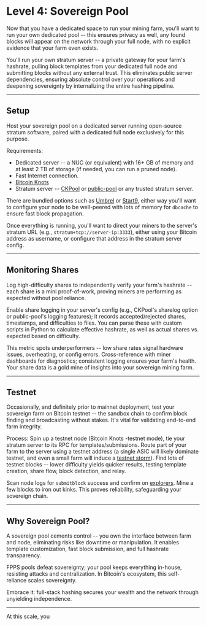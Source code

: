 # Level 4: Sovereign Pool

Now that you have a dedicated space to run your mining farm, you'll want to run your own dedicated pool -- this ensures privacy as well, any found blocks will appear on the network through your full node, with no explicit evidence that your farm even exists.

You'll run your own stratum server -- a private gateway for your farm's hashrate, pulling block templates from your dedicated full node and submitting blocks without any external trust. This eliminates public server dependencies, ensuring absolute control over your operations and deepening sovereignty by internalizing the entire hashing pipeline.

---

## Setup

Host your sovereign pool on a dedicated server running open-source stratum software, paired with a dedicated full node exclusively for this purpose.

Requirements:

- Dedicated server -- a NUC (or equivalent) with 16+ GB of memory and at least 2 TB of storage (if needed, you can run a pruned node).
- Fast Internet connection.
- [Bitcoin Knots](https://bitcoinknots.org/)
- Stratum server -- [CKPool](https://bitbucket.org/ckolivas/ckpool/src/master/) or [public-pool](https://github.com/benjamin-wilson/public-pool) or any trusted stratum server.

There are bundled options such as [Umbrel](https://umbrel.com/) or [Start9](https://marketplace.start9.com/public-pool), either way you'll want to configure your node to be well-peered with lots of memory for `dbcache` to ensure fast block propagation.

Once everything is running, you'll want to direct your miners to the server's stratum URL (e.g., `stratum+tcp://server-ip:3333`), either using your Bitcoin address as username, or configure that address in the stratum server config.

---

## Monitoring Shares

Log high-difficulty shares to independently verify your farm's hashrate -- each share is a mini proof-of-work, proving miners are performing as expected without pool reliance.

Enable share logging in your server's config (e.g., CKPool's sharelog option or public-pool's logging features); it records accepted/rejected shares, timestamps, and difficulties to files. You can parse these with custom scripts in Python to calculate effective hashrate, as well as actual shares vs. expected based on difficulty.

This metric spots underperformers -- low share rates signal hardware issues, overheating, or config errors. Cross-reference with miner dashboards for diagnostics; consistent logging ensures your farm's health. Your share data is a gold mine of insights into your sovereign mining farm.

---

## Testnet

Occasionally, and definitely prior to mainnet deployment, test your sovereign farm on Bitcoin testnet -- the sandbox chain to confirm block finding and broadcasting without stakes. It's vital for validating end-to-end farm integrity.

Process: Spin up a testnet node (Bitcoin Knots -testnet mode), tie your stratum server to its RPC for templates/submissions. Route part of your farm to the server using a testnet address (a single ASIC will likely dominate testnet, and even a small farm will induce a [testnet storm](https://blog.lopp.net/the-block-storms-of-bitcoins-testnet/)). Find lots of testnet blocks -- lower difficulty yields quicker results, testing template creation, share flow, block detection, and relay.

Scan node logs for `submitblock` success and confirm on [explorers](https://mempool.space/testnet). Mine a few blocks to iron out kinks. This proves reliability, safeguarding your sovereign chain.

---

## Why Sovereign Pool?

A sovereign pool cements control -- you own the interface between farm and node, eliminating risks like downtime or manipulation. It enables template customization, fast block submission, and full hashrate transparency.

FPPS pools defeat sovereignty; your pool keeps everything in-house, resisting attacks and centralization. In Bitcoin's ecosystem, this self-reliance scales sovereignty.

Embrace it: full-stack hashing secures your wealth and the network through unyielding independence.

---

At this scale, you